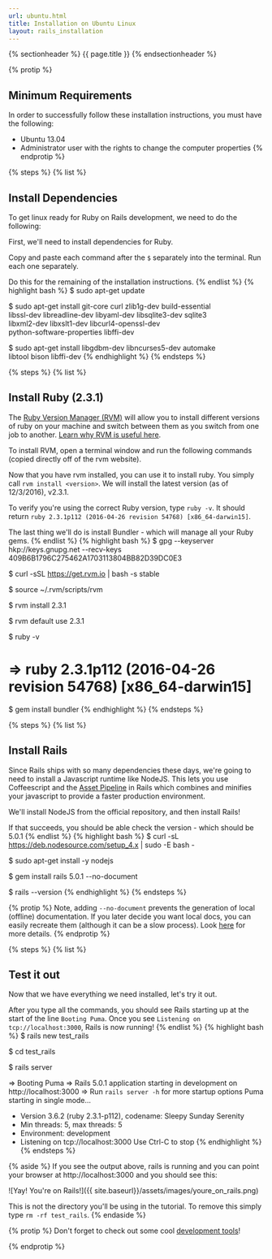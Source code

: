 ```yaml
---
url: ubuntu.html
title: Installation on Ubuntu Linux
layout: rails_installation
---
```


{% sectionheader %}
  {{ page.title }}
{% endsectionheader %}

{% protip %}
## Minimum Requirements
In order to successfully follow these installation instructions, you must have the following:

* Ubuntu 13.04
* Administrator user with the rights to change the computer properties
{% endprotip %}

{% steps %}
{% list %}
## Install Dependencies

To get linux ready for Ruby on Rails development, we need to do the following:

First, we'll need to install dependencies for Ruby.

Copy and paste each command after the `$` separately into the terminal. Run each one separately.

Do this for the remaining of the installation instructions.
{% endlist %}
{% highlight bash %}
  $ sudo apt-get update

  $ sudo apt-get install git-core curl zlib1g-dev build-essential \
    libssl-dev libreadline-dev libyaml-dev libsqlite3-dev sqlite3 \
    libxml2-dev libxslt1-dev libcurl4-openssl-dev \
    python-software-properties libffi-dev

  $ sudo apt-get install libgdbm-dev libncurses5-dev automake \
    libtool bison libffi-dev
{% endhighlight %}
{% endsteps %}

{% steps %}
{% list %}
## Install Ruby (2.3.1)

The [Ruby Version Manager (RVM)](http://rvm.io/) will allow you to install different versions of ruby on your machine and switch between them as you switch from one job to another. [Learn why RVM is useful here](https://code.tutsplus.com/articles/why-you-should-use-rvm--net-19529).

To install RVM, open a terminal window and run the following commands (copied directly off of the rvm website).

Now that you have rvm installed, you can use it to install ruby.  You simply call `rvm install <version>`.  We will install the latest version (as of 12/3/2016), v2.3.1.

To verify you're using the correct Ruby version, type `ruby -v`. It should return `ruby 2.3.1p112 (2016-04-26 revision 54768) [x86_64-darwin15]`.

The last thing we'll do is install Bundler - which will manage all your Ruby gems.
{% endlist %}
{% highlight bash %}
  $ gpg --keyserver hkp://keys.gnupg.net --recv-keys \
    409B6B1796C275462A1703113804BB82D39DC0E3

  $ curl -sSL https://get.rvm.io | bash -s stable

  $ source ~/.rvm/scripts/rvm

  $ rvm install 2.3.1

  $ rvm default use 2.3.1

  $ ruby -v
  # => ruby 2.3.1p112 (2016-04-26 revision 54768) [x86_64-darwin15]

  $ gem install bundler
{% endhighlight %}
{% endsteps %}

{% steps %}
{% list %}
## Install Rails

Since Rails ships with so many dependencies these days, we're going to need to install a Javascript runtime like NodeJS. This lets you use Coffeescript and the [Asset Pipeline](http://guides.rubyonrails.org/asset_pipeline.html) in Rails which combines and minifies your javascript to provide a faster production environment.

We'll install NodeJS from the official repository, and then install Rails!

If that succeeds, you should be able check the version - which should be 5.0.1
{% endlist %}
{% highlight bash %}
  $ curl -sL https://deb.nodesource.com/setup_4.x | sudo -E bash -

  $ sudo apt-get install -y nodejs

  $ gem install rails 5.0.1 --no-document

  $ rails --version
{% endhighlight %}
{% endsteps %}

{% protip %}
Note, adding `--no-document` prevents the generation of local (offline) documentation.  If you later decide you want local docs, you can easily recreate them (although it can be a slow process).  Look [here](http://blog.honeybadger.io/how-to-globally-disable-rdoc-and-ri-during-gem-installs/) for more details.
{% endprotip %}

{% steps %}
{% list %}
## Test it out

Now that we have everything we need installed, let's try it out.

After you type all the commands, you should see Rails starting up at the start of the line `Booting Puma`. Once you see `Listening on tcp://localhost:3000`, Rails is now running!
{% endlist %}
{% highlight bash %}
  $ rails new test_rails

  $ cd test_rails

  $ rails server

  => Booting Puma
  => Rails 5.0.1 application starting in development on http://localhost:3000
  => Run `rails server -h` for more startup options
  Puma starting in single mode...
  * Version 3.6.2 (ruby 2.3.1-p112), codename: Sleepy Sunday Serenity
  * Min threads: 5, max threads: 5
  * Environment: development
  * Listening on tcp://localhost:3000
  Use Ctrl-C to stop
{% endhighlight %}
{% endsteps %}

{% aside %}
If you see the output above, rails is running and you can point your browser at http://localhost:3000 and you should see this:

![Yay! You're on Rails!]({{ site.baseurl}}/assets/images/youre_on_rails.png)

This is not the directory you'll be using in the tutorial. To remove this simply type `rm -rf test_rails`.
{% endaside %}

{% protip %}
Don't forget to check out some cool [development tools]({{site.baseurl}}/installation/dev_tools/)!

{% endprotip %}
